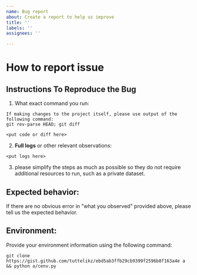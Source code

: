```yaml
---
name: Bug report
about: Create a report to help us improve
title: ''
labels: ''
assignees: ''

---
```


# How to report issue

## Instructions To Reproduce the Bug

1. What exact command you run:
```
If making changes to the project itself, please use output of the following command:
git rev-parse HEAD; git diff

<put code or diff here>
```
2. __Full logs__ or other relevant observations:
```
<put logs here>
```
3. please simplify the steps as much as possible so they do not require additional resources to run, such as a private dataset.

## Expected behavior:

If there are no obvious error in "what you observed" provided above,
please tell us the expected behavior.

## Environment:

Provide your environment information using the following command:
```
git clone https://gist.github.com/tuttelikz/ebd5ab3ffb29cb9399f2596b8f163a4e a && python a/cenv.py
```
